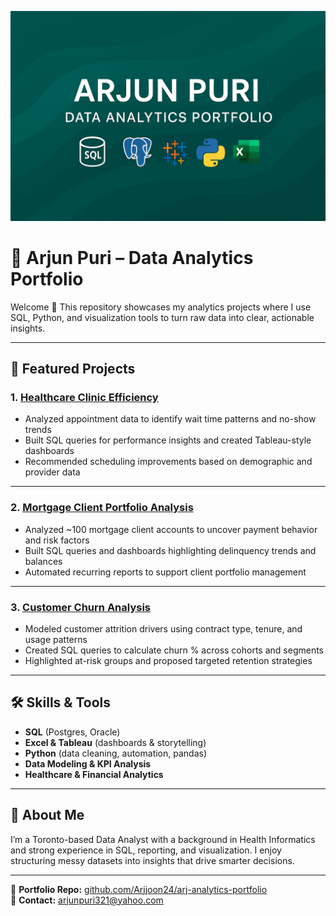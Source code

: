 ![Cover](assets/cover.png)

# 📂 Arjun Puri – Data Analytics Portfolio  

Welcome 👋 This repository showcases my analytics projects where I use SQL, Python, and visualization tools to turn raw data into clear, actionable insights.  

---

## 🚀 Featured Projects  

### 1. [Healthcare Clinic Efficiency](./healthcare-clinic-efficiency)  
- Analyzed appointment data to identify wait time patterns and no-show trends  
- Built SQL queries for performance insights and created Tableau-style dashboards  
- Recommended scheduling improvements based on demographic and provider data  

---

### 2. [Mortgage Client Portfolio Analysis](./mortgage-client-portfolio-analysis)  
- Analyzed ~100 mortgage client accounts to uncover payment behavior and risk factors  
- Built SQL queries and dashboards highlighting delinquency trends and balances  
- Automated recurring reports to support client portfolio management  

---

### 3. [Customer Churn Analysis](./customer-churn-analysis)  
- Modeled customer attrition drivers using contract type, tenure, and usage patterns  
- Created SQL queries to calculate churn % across cohorts and segments  
- Highlighted at-risk groups and proposed targeted retention strategies  

---

## 🛠 Skills & Tools  

- **SQL** (Postgres, Oracle)  
- **Excel & Tableau** (dashboards & storytelling)  
- **Python** (data cleaning, automation, pandas)  
- **Data Modeling & KPI Analysis**  
- **Healthcare & Financial Analytics**  

---

## 🌟 About Me  

I’m a Toronto-based Data Analyst with a background in Health Informatics and strong experience in SQL, reporting, and visualization. I enjoy structuring messy datasets into insights that drive smarter decisions.  

---

📂 **Portfolio Repo:** [github.com/Arjjoon24/arj-analytics-portfolio](https://github.com/Arjjoon24/arj-analytics-portfolio)  
📧 **Contact:** arjunpuri321@yahoo.com  
